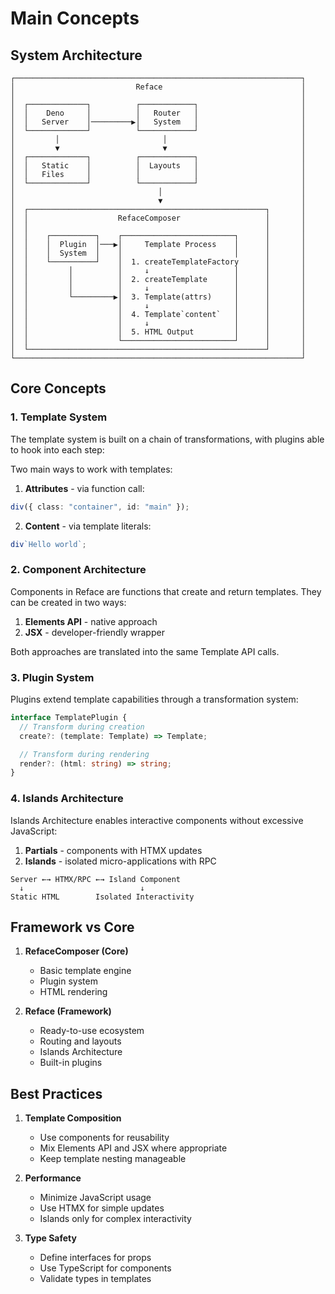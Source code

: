 # Main Concepts

## System Architecture

```
┌────────────────────────────────────────────────────────────────┐
│                           Reface                               │
│                                                                │
│  ┌─────────────┐          ┌────────────┐                       │
│  │    Deno     │          │   Router   │                       │
│  │   Server    │─────────▶│   System   │                       │
│  └─────────────┘          └────────────┘                       │
│         │                       │                              │
│         ▼                       ▼                              │
│  ┌─────────────┐          ┌────────────┐                       │
│  │   Static    │          │  Layouts   │                       │
│  │   Files     │          │            │                       │
│  └─────────────┘          └────────────┘                       │
│                                │                               │
│                                ▼                               │
│  ┌─────────────────────────────────────────────────────┐       │
│  │                    RefaceComposer                   │       │
│  │                                                     │       │
│  │    ┌──────────┐    ┌─────────────────────────┐      │       │
│  │    │  Plugin  │───▶│     Template Process    │      │       │
│  │    │  System  │    │                         │      │       │
│  │    └──────────┘    │  1. createTemplateFactory      │       │
│  │         │          │     ↓                   │      │       │
│  │         │          │  2. createTemplate      │      │       │
│  │         │          │     ↓                   │      │       │
│  │         └─────────▶│  3. Template(attrs)     │      │       │
│  │                    │     ↓                   │      │       │
│  │                    │  4. Template`content`   │      │       │
│  │                    │     ↓                   │      │       │
│  │                    │  5. HTML Output         │      │       │
│  │                    └─────────────────────────┘      │       │
│  └─────────────────────────────────────────────────────┘       │
└────────────────────────────────────────────────────────────────┘
```

## Core Concepts

### 1. Template System

The template system is built on a chain of transformations, with plugins able to
hook into each step:

Two main ways to work with templates:

1. **Attributes** - via function call:

```typescript
div({ class: "container", id: "main" });
```

2. **Content** - via template literals:

```typescript
div`Hello world`;
```

### 2. Component Architecture

Components in Reface are functions that create and return templates. They can be
created in two ways:

1. **Elements API** - native approach
2. **JSX** - developer-friendly wrapper

Both approaches are translated into the same Template API calls.

### 3. Plugin System

Plugins extend template capabilities through a transformation system:

```typescript
interface TemplatePlugin {
  // Transform during creation
  create?: (template: Template) => Template;

  // Transform during rendering
  render?: (html: string) => string;
}
```

### 4. Islands Architecture

Islands Architecture enables interactive components without excessive
JavaScript:

1. **Partials** - components with HTMX updates
2. **Islands** - isolated micro-applications with RPC

```
Server ←→ HTMX/RPC ←→ Island Component
  ↓                          ↓
Static HTML        Isolated Interactivity
```

## Framework vs Core

1. **RefaceComposer (Core)**

   - Basic template engine
   - Plugin system
   - HTML rendering

2. **Reface (Framework)**
   - Ready-to-use ecosystem
   - Routing and layouts
   - Islands Architecture
   - Built-in plugins

## Best Practices

1. **Template Composition**

   - Use components for reusability
   - Mix Elements API and JSX where appropriate
   - Keep template nesting manageable

2. **Performance**

   - Minimize JavaScript usage
   - Use HTMX for simple updates
   - Islands only for complex interactivity

3. **Type Safety**
   - Define interfaces for props
   - Use TypeScript for components
   - Validate types in templates
